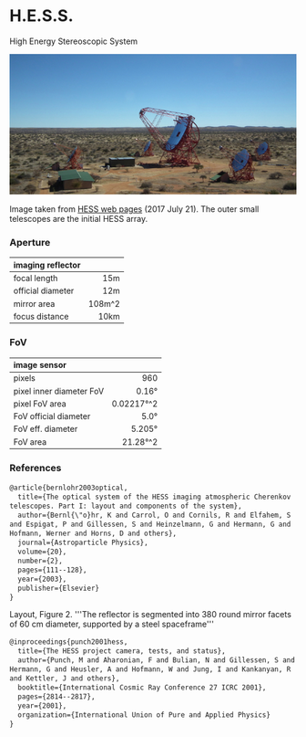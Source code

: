 # H.E.S.S.

High Energy Stereoscopic System

![img](Array_overviewS.jpg)

Image taken from [HESS web pages](https://www.mpi-hd.mpg.de/hfm/HESS/pages/about/telescopes/) (2017 July 21). The outer small telescopes are the initial HESS array.

### Aperture
| imaging reflector | |
| :---         |          ---: |
| focal length |           15m |
| official diameter |     12m |
| mirror area    |    108m^2 |
| focus distance | 10km |

### FoV
| image sensor | |
| :---         |          ---: |
| pixels |           960 |
| pixel inner diameter FoV |     0.16° |
| pixel FoV area |     0.02217°^2 |
| FoV official diameter | 5.0° |
| FoV eff. diameter | 5.205° |
| FoV area  | 21.28°^2 |


### References
~~~
@article{bernlohr2003optical,
  title={The optical system of the HESS imaging atmospheric Cherenkov telescopes. Part I: layout and components of the system},
  author={Bernl{\"o}hr, K and Carrol, O and Cornils, R and Elfahem, S and Espigat, P and Gillessen, S and Heinzelmann, G and Hermann, G and Hofmann, Werner and Horns, D and others},
  journal={Astroparticle Physics},
  volume={20},
  number={2},
  pages={111--128},
  year={2003},
  publisher={Elsevier}
}
~~~
Layout, Figure 2. '''The reflector is segmented into 380 round mirror facets of 60 cm diameter, supported by a steel spaceframe'''

~~~
@inproceedings{punch2001hess,
  title={The HESS project camera, tests, and status},
  author={Punch, M and Aharonian, F and Bulian, N and Gillessen, S and Hermann, G and Heusler, A and Hofmann, W and Jung, I and Kankanyan, R and Kettler, J and others},
  booktitle={International Cosmic Ray Conference 27 ICRC 2001},
  pages={2814--2817},
  year={2001},
  organization={International Union of Pure and Applied Physics}
}
~~~
